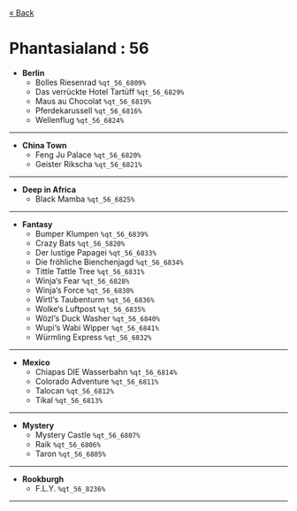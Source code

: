 <a href="../parks_available.md">&laquo; Back</a>
# Phantasialand : 56
 - **Berlin** 
   - Bolles Riesenrad `%qt_56_6809%`
   - Das verrückte Hotel Tartüff `%qt_56_6829%`
   - Maus au Chocolat `%qt_56_6819%`
   - Pferdekarussell `%qt_56_6816%`
   - Wellenflug `%qt_56_6824%`
---
 - **China Town** 
   - Feng Ju Palace `%qt_56_6820%`
   - Geister Rikscha `%qt_56_6821%`
---
 - **Deep in Africa** 
   - Black Mamba `%qt_56_6825%`
---
 - **Fantasy** 
   - Bumper Klumpen `%qt_56_6839%`
   - Crazy Bats `%qt_56_5820%`
   - Der lustige Papagei `%qt_56_6833%`
   - Die fröhliche Bienchenjagd `%qt_56_6834%`
   - Tittle Tattle Tree `%qt_56_6831%`
   - Winja‘s Fear `%qt_56_6828%`
   - Winja‘s Force `%qt_56_6830%`
   - Wirtl‘s Taubenturm `%qt_56_6836%`
   - Wolke‘s Luftpost `%qt_56_6835%`
   - Wözl‘s Duck Washer `%qt_56_6840%`
   - Wupi‘s Wabi Wipper `%qt_56_6841%`
   - Würmling Express `%qt_56_6832%`
---
 - **Mexico** 
   - Chiapas DIE Wasserbahn `%qt_56_6814%`
   - Colorado Adventure `%qt_56_6811%`
   - Talocan `%qt_56_6812%`
   - Tikal `%qt_56_6813%`
---
 - **Mystery** 
   - Mystery Castle `%qt_56_6807%`
   - Raik `%qt_56_6806%`
   - Taron `%qt_56_6805%`
---
 - **Rookburgh** 
   - F.L.Y. `%qt_56_8236%`
---